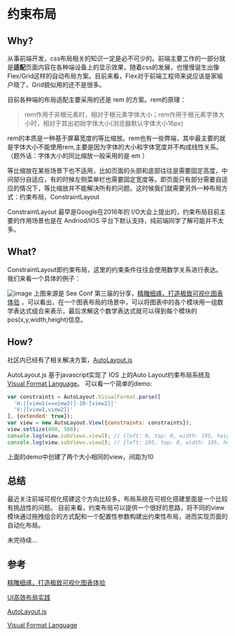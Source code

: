 # 约束布局

## Why?
从事前端开发，css布局相关的知识一定是必不可少的。前端主要工作的一部分就是**适配**页面内容在各种端设备上的显示效果，随着css的发展，也慢慢诞生出像Flex/Grid这样的自动布局方案。目前来看，Flex对于前端工程师来说应该是家喻户晓了，Grid貌似用的还不是很多。

目前各种端的布局适配主要采用的还是 rem 的方案。rem的原理：
> rem作用于非根元素时，相对于根元素字体大小；rem作用于根元素字体大小时，相对于其出初始字体大小(浏览器默认字体大小16px) 

rem的本质是一种基于屏幕宽度的等比缩放。rem也有一些弊端，其中最主要的就是字体大小不能使用rem,主要是因为字体的大小和字体宽度并不构成线性关系。（题外话：字体大小的同比缩放一般采用的是 em ） 

等比缩放在某些场景下也不适用，比如页面的头部和底部往往是需要固定高度，中间部分自适应，有的时候左侧菜单栏也需要固定宽度等。即页面只有部分需要自适应的情况下，等比缩放并不能解决所有的问题。这时候我们就需要另外一种布局方式：约束布局，ConstraintLayout

ConstraintLayout 最早是Google在2016年的 I/O大会上提出的，约束布局目前主要的作用场景也是在 Andriod/IOS 平台下默认支持，纯前端同学了解可能并不太多。

## What? 
ConstraintLayout即约束布局，这里的约束条件往往会使用数学关系进行表达。我们来看一个具体的例子：

![image](https://cdn.nlark.com/yuque/0/2020/png/86342/1578891603878-0f32b280-19e1-4b68-8eab-60a146cbb86e.png?x-oss-process=image%2Fresize%2Cw_746)
上图来源是 See Conf 第三届的分享，[精雕细琢，打造极致可视化图表体验](https://www.yuque.com/seeconf/2020/ysufx8) ，可以看出，在一个图表布局的场景中，可以将图表中的各个模块用一组数学表达式组合来表示，最后求解这个数学表达式就可以得到每个模块的pos(x,y,width,height)信息。

## How?

社区内已经有了相关解决方案，[AutoLayout.js](https://ijzerenhein.github.io/autolayout.js/)

AutoLayout.js  基于javascript实现了 IOS 上的Auto Layout约束布局系统及 [Visual Format Language](https://developer.apple.com/library/archive/documentation/UserExperience/Conceptual/AutolayoutPG/VisualFormatLanguage.html#//apple_ref/doc/uid/TP40010853-CH27-SW1)。 可以看一个简单的demo:

```js
var constraints = AutoLayout.VisualFormat.parse([
  'H:|[view1(==view2)]-10-[view2]|'
  'V:|[view1,view2]|'
], {extended: true});
var view = new AutoLayout.View({constraints: constraints});
view.setSize(400, 500);
console.log(view.subViews.view1); // {left: 0, top: 0, width: 195, height: 500}
console.log(view.subViews.view2); // {left: 205, top: 0, width: 195, height: 500}
```
上面的demo中创建了两个大小相同的view，间距为10

## 总结
最近关注前端可视化搭建这个方向比较多，布局系统在可视化搭建里面是一个比较有挑战性的问题。 
目前来看，约束布局可以提供一个很好的思路，将不同的view模块通过拖拽组合的方式配和一个配置性参数构建出约束性布局，进而实现页面的自动化布局。

未完待续...


## 参考
[精雕细琢，打造极致可视化图表体验](https://www.yuque.com/seeconf/2020/ysufx8) 

[UI高效布局实践](https://mp.weixin.qq.com/s/l6jnaxG3ySl3W1REQGCL6w?) 

[AutoLayout.js](https://ijzerenhein.github.io/autolayout.js/) 

[Visual Format Language](https://developer.apple.com/library/archive/documentation/UserExperience/Conceptual/AutolayoutPG/VisualFormatLanguage.html#//apple_ref/doc/uid/TP40010853-CH27-SW1) 
